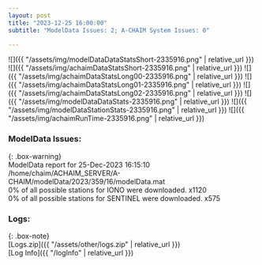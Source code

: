 ```yaml
---
layout: post
title: "2023-12-25 16:00:00"
subtitle: "ModelData Issues: 2; A-CHAIM System Issues: 0"

---
```


![]({{ "/assets/img/modelDataDataStatsShort-2335916.png" | relative_url }})
![]({{ "/assets/img/achaimDataStatsShort-2335916.png" | relative_url }})
![]({{ "/assets/img/achaimDataStatsLong00-2335916.png" | relative_url }})
![]({{ "/assets/img/achaimDataStatsLong01-2335916.png" | relative_url }})
![]({{ "/assets/img/achaimDataStatsLong02-2335916.png" | relative_url }})
![]({{ "/assets/img/modelDataDataStats-2335916.png" | relative_url }})
![]({{ "/assets/img/modelDataStationStats-2335916.png" | relative_url }})
![]({{ "/assets/img/achaimRunTime-2335916.png" | relative_url }})


### ModelData Issues:  
  
{: .box-warning}  
 ModelData report for 25-Dec-2023 16:15:10   
 /home/chaim/ACHAIM_SERVER/A-CHAIM/modelData/2023/359/16/modelData.mat   
 0% of all possible stations for IONO were downloaded. x1120   
 0% of all possible stations for SENTINEL were downloaded. x575   
  


### Logs:  
  
{: .box-note}  
[Logs.zip]({{ "/assets/other/logs.zip" | relative_url }})  
[Log Info]({{ "/logInfo" | relative_url }})  
